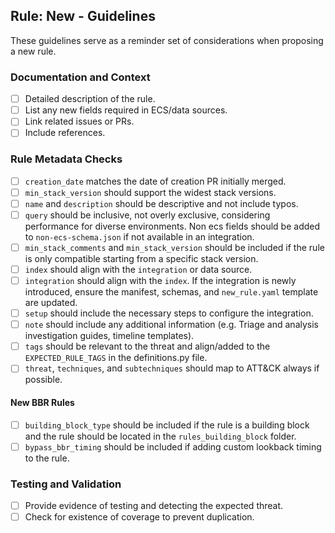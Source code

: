 ## Rule: New - Guidelines

These guidelines serve as a reminder set of considerations when proposing a new rule.

### Documentation and Context

- [ ] Detailed description of the rule.
- [ ] List any new fields required in ECS/data sources.
- [ ] Link related issues or PRs.
- [ ] Include references.

### Rule Metadata Checks

- [ ] `creation_date` matches the date of creation PR initially merged.
- [ ] `min_stack_version` should support the widest stack versions.
- [ ] `name` and `description` should be descriptive and not include typos.
- [ ] `query` should be inclusive, not overly exclusive, considering performance for diverse environments. Non ecs fields should be added to `non-ecs-schema.json` if not available in an integration.
- [ ] `min_stack_comments` and `min_stack_version` should be included if the rule is only compatible starting from a specific stack version.
- [ ] `index` should align with the `integration` or data source.
- [ ] `integration` should align with the `index`. If the integration is newly introduced, ensure the manifest, schemas, and `new_rule.yaml` template are updated.
- [ ] `setup` should include the necessary steps to configure the integration.
- [ ] `note` should include any additional information (e.g. Triage and analysis investigation guides, timeline templates).
- [ ] `tags` should be relevant to the threat and align/added to the `EXPECTED_RULE_TAGS` in the definitions.py file.
- [ ] `threat`, `techniques`, and `subtechniques` should map to ATT&CK always if possible.

#### New BBR Rules
- [ ] `building_block_type` should be included if the rule is a building block and the rule should be located in the `rules_building_block` folder.
- [ ] `bypass_bbr_timing` should be included if adding custom lookback timing to the rule.

### Testing and Validation

- [ ] Provide evidence of testing and detecting the expected threat.
- [ ] Check for existence of coverage to prevent duplication.
